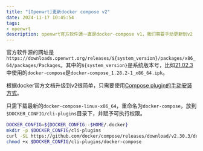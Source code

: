 ```yaml
---
title: "[Openwrt]更新docker compose v2"
date: 2024-11-17 10:45:54
tags:
- openwrt
description: openwrt官方软件源一直是docker-compose v1，我们需要手动更新到v2
---
```


官方软件源的网址是`https://downloads.openwrt.org/releases/${system_version}/packages/x86_64/packages/Packages`。其中的`${system_version}`是系统版本号，比如[21.02.3](https://downloads.openwrt.org/releases/21.02.3/packages/x86_64/packages/)中使用的`docker-compose`是`docker-compose_1.28.2-1_x86_64.ipk`。

根据docker官方文档升级到v2很简单，只需要使用[Compose plugin的手动安装方式](https://docs.docker.com/compose/install/linux/#install-the-plugin-manually)。

只需下载最新的`docker-compose-linux-x86_64`，重命名为`docker-compose`，放到`$DOCKER_CONFIG/cli-plugins`目录下，并赋予可执行权限。

```sh
DOCKER_CONFIG=${DOCKER_CONFIG:-$HOME/.docker}
mkdir -p $DOCKER_CONFIG/cli-plugins
curl -SL https://github.com/docker/compose/releases/download/v2.30.3/docker-compose-linux-x86_64 -o $DOCKER_CONFIG/cli-plugins/docker-compose
chmod +x $DOCKER_CONFIG/cli-plugins/docker-compose
```
